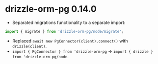 # drizzle-orm-pg 0.14.0

- Separated migrations functionality to a separate import:
```typescript
import { migrate } from 'drizzle-orm-pg/node/migrate';
```
- Replaced `await new PgConnector(client).connect()` with `drizzle(client)`.
- `import { PgConnector } from 'drizzle-orm-pg` -> `import { drizzle } from 'drizzle-orm-pg/node`.
